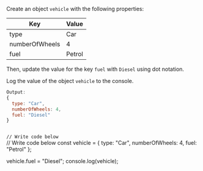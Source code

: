 Create an object `vehicle`
with the following properties:

| Key            | Value   |
| -------------- | ------- |
| type           | Car     |
| numberOfWheels | 4       |
| fuel           | Petrol  |

Then, update the value for the
key `fuel` with `Diesel` using dot
notation.

Log the value of the object
`vehicle` to the console.

```js
Output:
{
  type: "Car",
  numberOfWheels: 4,
  fuel: "Diesel"
}
```
<codeblock language="javascript" type="exercise" testMode="fixedInput">
<code>
// Write code below
</code>

<solution>
// Write code below
const vehicle = {
  type: "Car",
  numberOfWheels: 4,
  fuel: "Petrol"
};

vehicle.fuel = "Diesel";
console.log(vehicle);
</solution>
</codeblock>
